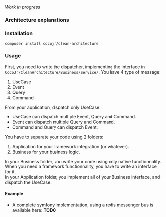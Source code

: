 *Work in progress*

### Architecture explanations

### Installation

`composer install cocojr/clean-architecture`

### Usage

First, you need to write the dispatcher, implementing the interface in `CocoJr/CleanArchitecture/Business/Service/`.
You have 4 type of message:
 1. UseCase
 2. Event
 3. Query
 4. Command  
  
From your application, dispatch only UseCase.  
 - UseCase can dispatch multiple Event, Query and Command.  
 - Event can dispatch multiple Query and Command.  
 - Command and Query can dispatch Event.  

You have to separate your code using 2 folders:
 1. Application for your framework integration (or whatever).
 2. Business for your business logic.
 
In your Business folder, you write your code using only native functionnality. When you need a framework functionnality, you have to write an interface for it.  
In your Application folder, you implement all of your Business interface, and dispatch the UseCase. 

#### Example

 - A complete symfony implementation, using a redis messenger bus is available here: **TODO**
